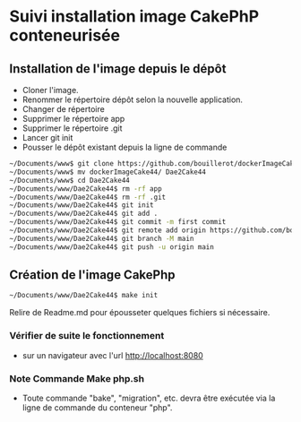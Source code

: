 # Suivi installation image CakePhP conteneurisée

## Installation de l'image depuis le dépôt

- Cloner l'image.
- Renommer le répertoire dépôt selon la nouvelle application.
- Changer de répertoire
- Supprimer le répertoire app
- Supprimer le répertoire .git
- Lancer git init
- Pousser le dépôt existant depuis la ligne de commande

```bash
~/Documents/www$ git clone https://github.com/bouillerot/dockerImageCake44
~/Documents/www$ mv dockerImageCake44/ Dae2Cake44
~/Documents/www$ cd Dae2Cake44
~/Documents/www/Dae2Cake44$ rm -rf app
~/Documents/www/Dae2Cake44$ rm -rf .git
~/Documents/www/Dae2Cake44$ git init
~/Documents/www/Dae2Cake44$ git add .
~/Documents/www/Dae2Cake44$ git commit -m first commit
~/Documents/www/Dae2Cake44$ git remote add origin https://github.com/bouillerot/Dae2Cake44.git
~/Documents/www/Dae2Cake44$ git branch -M main
~/Documents/www/Dae2Cake44$ git push -u origin main
```

## Création de l'image CakePhp

```bash
~/Documents/www/Dae2Cake44$ make init
```
Relire de Readme.md pour épousseter quelques fichiers si nécessaire.

### Vérifier de suite le fonctionnement

- sur un navigateur avec l'url [http://localhost:8080](http://localhost:8080)

### Note Commande Make php.sh

- Toute commande "bake", "migration", etc. devra être exécutée via la ligne de commande du conteneur "php".





